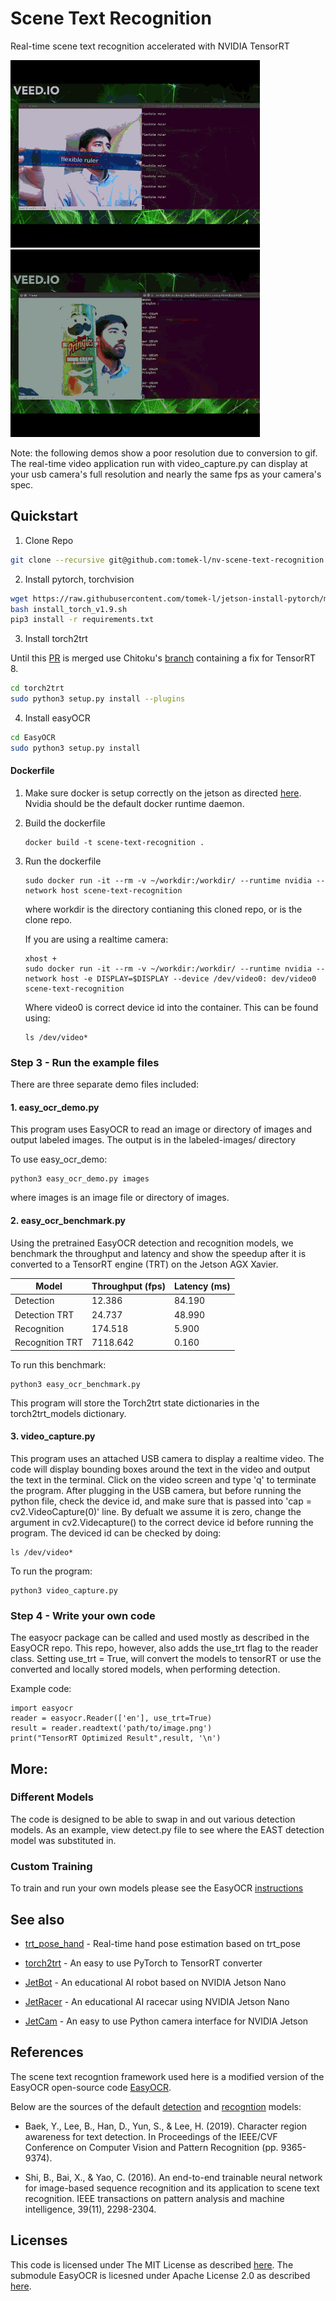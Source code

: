 # Scene Text Recognition
 
Real-time scene text recognition accelerated with NVIDIA TensorRT

<img src="docs/README_images/ruler.gif" height=300/>
<img src="docs/README_images/pringle_kirkland.gif" height=300/>

Note: the following demos show a poor resolution due to conversion to gif. The real-time video application run with video_capture.py can display at your usb camera's full resolution and nearly the same fps as your camera's spec.
 
## Quickstart

1. Clone Repo
```bash
git clone --recursive git@github.com:tomek-l/nv-scene-text-recognition.git
```

2. Install pytorch, torchvision
```bash
wget https://raw.githubusercontent.com/tomek-l/jetson-install-pytorch/master/install_torch_v1.9.sh 
bash install_torch_v1.9.sh
pip3 install -r requirements.txt
```
 
3. Install torch2trt

Until this [PR](https://github.com/NVIDIA-AI-IOT/torch2trt/pull/627) is merged use Chitoku's [branch](https://github.com/chitoku/torch2trt/tree/jp4.6_tensorrt8) containing a fix for TensorRT 8.
```bash
cd torch2trt 
sudo python3 setup.py install --plugins
```

4. Install easyOCR
```bash
cd EasyOCR
sudo python3 setup.py install
```

#### Dockerfile 
1. Make sure docker is setup correctly on the jetson as directed [here](https://gitlab-master.nvidia.com/dustinf/jetson-voice#docker-daemon-configuration). Nvidia should be the default docker runtime daemon.

2. Build the dockerfile
    ```
    docker build -t scene-text-recognition .
    ```
3. Run the dockerfile
    ```
    sudo docker run -it --rm -v ~/workdir:/workdir/ --runtime nvidia --network host scene-text-recognition
    ```
    where workdir is the directory contianing this cloned repo, or is the clone repo.
    
    If you are using a realtime camera:
    ```
    xhost +
    sudo docker run -it --rm -v ~/workdir:/workdir/ --runtime nvidia --network host -e DISPLAY=$DISPLAY --device /dev/video0: dev/video0 scene-text-recognition
    ```
    Where video0 is correct device id into the container. This can be found using:
    ```
    ls /dev/video*
    ```

### Step 3 - Run the example files

There are three separate demo files included: 

#### 1. easy_ocr_demo.py
This program uses EasyOCR to read an image or directory of images and output labeled images. The output is in the labeled-images/ directory

To use easy_ocr_demo:
```
python3 easy_ocr_demo.py images
```
where images is an image file or directory of images.

#### 2. easy_ocr_benchmark.py
Using the pretrained EasyOCR detection and recognition models, we benchmark the throughput and latency and show the speedup after it is converted to a TensorRT engine (TRT) on the Jetson AGX Xavier.
 

| Model | Throughput (fps) | Latency (ms) |
|-------|-------------|---------------|
| Detection | 12.386  | 84.190 |
| Detection TRT | 24.737 | 48.990 |
| Recognition | 174.518 | 5.900 |
| Recognition TRT | 7118.642 | 0.160 |

To run this benchmark:
```
python3 easy_ocr_benchmark.py
```

This program will store the Torch2trt state dictionaries in the torch2trt_models dictionary. 

#### 3. video_capture.py
This program uses an attached USB camera to display a realtime video. The code will display bounding boxes around the text in the video and output the text in the terminal. Click on the video screen and type 'q' to terminate the program. 
After plugging in the USB camera, but before running the python file, check the device id, and make sure that is passed into 'cap = cv2.VideoCapture(0)' line. By defualt we assume it is zero, change the argument in cv2.Videcapture() to the correct device id before running the program. The deviced id can be checked by doing:
```
ls /dev/video*
```
To run the program:
```
python3 video_capture.py
```
 
### Step 4 - Write your own code
The easyocr package can be called and used mostly as described in the EasyOCR repo. This repo, however, also adds the use_trt flag to the reader class. Setting use_trt = True, will convert the models to tensorRT or use the converted and locally stored models, when performing detection.

Example code:
```
import easyocr
reader = easyocr.Reader(['en'], use_trt=True)
result = reader.readtext('path/to/image.png')
print("TensorRT Optimized Result",result, '\n')
```
## More:

### Different Models
The code is designed to be able to swap in and out various detection models. As an example, view detect.py file to see where the EAST detection model was substituted in.

### Custom Training
To train and run your own models please see the EasyOCR [instructions](https://github.com/akamboj2/EasyOCR/blob/master/custom_model.md)


## See also
 
- [trt_pose_hand](http://github.com/NVIDIA-AI-IOT/trt_pose_hand) - Real-time hand pose estimation based on trt_pose
- [torch2trt](http://github.com/NVIDIA-AI-IOT/torch2trt) - An easy to use PyTorch to TensorRT converter
 
- [JetBot](http://github.com/NVIDIA-AI-IOT/jetbot) - An educational AI robot based on NVIDIA Jetson Nano
- [JetRacer](http://github.com/NVIDIA-AI-IOT/jetracer) - An educational AI racecar using NVIDIA Jetson Nano
- [JetCam](http://github.com/NVIDIA-AI-IOT/jetcam) - An easy to use Python camera interface for NVIDIA Jetson
 
## References
 
The scene text recogntion framework used here is a modified version of the EasyOCR open-source code [EasyOCR](https://github.com/JaidedAI/EasyOCR). 

Below are the sources of the default [detection](https://arxiv.org/abs/1904.01941) and [recogntion](https://arxiv.org/abs/1507.05717) models:

 
*  Baek, Y., Lee, B., Han, D., Yun, S., & Lee, H. (2019). Character region awareness for text detection. In Proceedings of the IEEE/CVF Conference on Computer Vision and Pattern Recognition (pp. 9365-9374).
 
*  Shi, B., Bai, X., & Yao, C. (2016). An end-to-end trainable neural network for image-based sequence recognition and its application to scene text recognition. IEEE transactions on pattern analysis and machine intelligence, 39(11), 2298-2304.


## Licenses
This code is licensed under The MIT License as described [here](https://gitlab-master.nvidia.com/akamboj/scene-text-recognition/-/blob/master/LICENSE).
The submodule EasyOCR is licesned under Apache License 2.0 as described [here](https://github.com/akamboj2/EasyOCR/blob/master/LICENSE).
